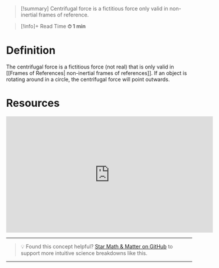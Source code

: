 
> [!summary]
Centrifugal force is a fictitious force only valid in non-inertial frames of reference.

>[!info]+ Read Time
**⏱ 1 min**

# Definition 
The centrifugal force is a fictitious force (not real) that is only valid in [[Frames of References| non-inertial frames of references]]. If an object is rotating around in a circle, the centrifugal force will point outwards.

# Resources
<iframe width="560" height="315" src="https://www.youtube.com/embed/zHpAifN_2Sw?si=484goxIgqmk5zdcM" title="YouTube video player" frameborder="0" allow="accelerometer; autoplay; clipboard-write; encrypted-media; gyroscope; picture-in-picture; web-share" referrerpolicy="strict-origin-when-cross-origin" allowfullscreen></iframe>


---

> 💡 Found this concept helpful? [Star Math & Matter on GitHub](https://github.com/rajeevphysics/Obsidian-MathMatter) to support more intuitive science breakdowns like this.

---
